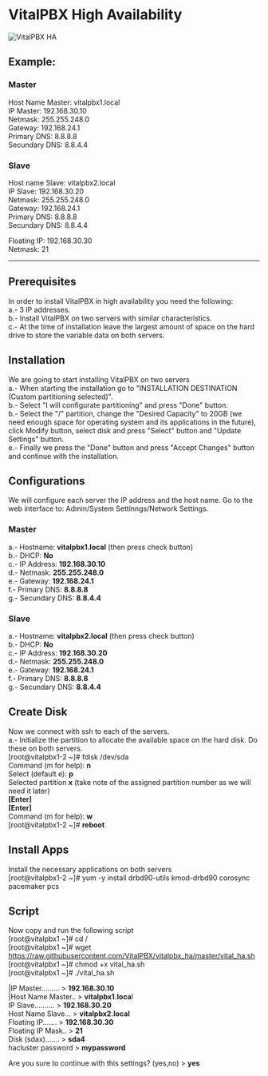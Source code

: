 VitalPBX High Availability
=====
![VitalPBX HA](https://github.com/VitalPBX/vitalpbx_ha/blob/master/VitalPBX_HA.png)

## Example:<br>
### Master<br>
Host Name Master: vitalpbx1.local<br>
IP Master: 192.168.30.10<br>
Netmask: 255.255.248.0<br>
Gateway: 192.168.24.1<br>
Primary DNS: 8.8.8.8<br>
Secundary DNS: 8.8.4.4<br>

### Slave<br>
Host name Slave: vitalpbx2.local<br>
IP Slave: 192.168.30.20<br>
Netmask: 255.255.248.0<br>
Gateway: 192.168.24.1<br>
Primary DNS: 8.8.8.8<br>
Secundary DNS: 8.8.4.4<br>

Floating IP: 192.168.30.30<br>
Netmask: 21<br>

-----------------
## Prerequisites
In order to install VitalPBX in high availability you need the following:<br>
a.- 3 IP addresses.<br>
b.- Install VitalPBX on two servers with similar characteristics.<br>
c.- At the time of installation leave the largest amount of space on the hard drive to store the variable data on both servers.<br>

## Installation
We are going to start installing VitalPBX on two servers<br>
a.- When starting the installation go to "INSTALLATION DESTINATION (Custom partitioning selected)".<br>
b.- Select "I will configurate partitioning" and press "Done" button.<br>
b.- Select the "/" partition, change the "Desired Capacity" to 20GB (we need enough space for operating system and its applications in the future), click Modify button, select disk and press "Select" button and "Update Settings" button.<br>
e.- Finally we press the "Done" button and press "Accept Changes" button and continue with the installation.<br>

## Configurations
We will configure each server the IP address and the host name. Go to the web interface to: Admin/System Settinngs/Network Settings.<br>
### Master
a.- Hostname: <strong>vitalpbx1.local</strong> (then press check button) <br>
b.- DHCP: <strong>No</strong><br>
c.- IP Address: <strong>192.168.30.10</strong><br>
d.- Netmask: <strong>255.255.248.0</strong><br>
e.- Gateway: <strong>192.168.24.1</strong><br>
f.- Primary DNS: <strong>8.8.8.8</strong><br>
g.- Secundary DNS: <strong>8.8.4.4</strong><br>
### Slave
a.- Hostname: <strong>vitalpbx2.local</strong> (then press check button) <br>
b.- DHCP: <strong>No</strong><br>
c.- IP Address: <strong>192.168.30.20</strong><br>
d.- Netmask: <strong>255.255.248.0</strong><br>
e.- Gateway: <strong>192.168.24.1</strong><br>
f.- Primary DNS: <strong>8.8.8.8</strong><br>
g.- Secundary DNS: <strong>8.8.4.4</strong><br>

## Create Disk
Now we connect with ssh to each of the servers.<br>
a.- Initialize the partition to allocate the available space on the hard disk. Do these on both servers.<br>
[root@vitalpbx1-2 ~]#  fdisk /dev/sda<br>
Command (m for help): <strong>n</strong><br>
Select (default e): <strong>p</strong><br>
Selected partition <strong>x</strong> (take note of the assigned partition number as we will need it later)<br>
<strong>[Enter]</strong><br>
<strong>[Enter]</strong><br>
Command (m for help): <strong>w</strong><br>
[root@vitalpbx1-2 ~]#  <strong>reboot</strong><br>

## Install Apps
Install the necessary applications on both servers<br>
[root@vitalpbx1-2 ~]#  yum -y install drbd90-utils kmod-drbd90 corosync pacemaker pcs<br>

## Script
Now copy and run the following script<br>
[root@vitalpbx1 ~]#  cd /<br>
[root@vitalpbx1 ~]#  wget https://raw.githubusercontent.com/VitalPBX/vitalpbx_ha/master/vital_ha.sh<br>
[root@vitalpbx1 ~]#  chmod +x vital_ha.sh<br>
[root@vitalpbx1 ~]#  ./vital_ha.sh<br>

|IP Master......... > <strong>192.168.30.10</strong><br>
|Host Name Master.. > <strong>vitalpbx1.loca</strong>l<br>
IP Slave.......... > <strong>192.168.30.20</strong><br>
Host Name Slave... > <strong>vitalpbx2.local</strong><br>
Floating IP....... > <strong>192.168.30.30</strong><br>
Floating IP Mask.. > <strong>21</strong><br>
Disk (sdax)....... > <strong>sda4</strong><br>
hacluster password > <strong>mypassword</strong><br>

Are you sure to continue with this settings? (yes,no) > <strong>yes</strong><br>










